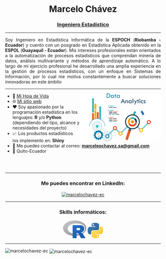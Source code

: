 <h1 align="center">Marcelo Chávez</h1>
<h3 align="center"><u>Ingeniero Estadístico</u></h3>

<hr>

<p align="justify">
Soy Ingeniero en Estadística Informática de la <b>ESPOCH</b> (<b>Riobamba - Ecuador</b>) y cuento con un posgrado en Estadística Aplicada obtenido en la <b>ESPOL</b> (<b>Guayaquil - Ecuador</b>). 
Mis intereses profesionales están orientados a la automatización de procesos estadísticos que comprendan minería de datos, análisis multivariante y métodos de aprendizaje automático.
A lo largo de mi ejercicio profesional he desarrollado una amplia experiencia en la gestión de procesos estadísticos, con un enfoque en Sistemas de Información, por lo cual me motiva
constantemente a buscar soluciones innovadoras en este ámbito
</p>

<hr>
 
<img align="right" alt="Data Analytics" width="52%" src="/documentos/banner.png">

- 🔭 <a href="documentos/CV - Marcelo Chávez.pdf" target="_blank">Mi Hoja de Vida</a>
- 🌐 <a href="https://marcelochavez-ec.github.io/" target="_blank">Mi sitio web</a>
- ❤️ Soy apasionado por la programación estadística en los lenguajes: **R** y/o **Python** (dependiendo del tipo, alcance y necesidades del proyecto)
- 📈 Los productos estadísticos los implemento en: **Shiny**
- 📧 Me puedes contactar al correo: **marceleochavez.sa@gmail.com**
- 📍 Quito-Ecuador

<br>
<br>

<hr>
<h3 align="center">Me puedes encontrar en LinkedIn:</h3>
<p align="center">
<a href="https://www.linkedin.com/in/marcelochavezec/" target="_blank"><img align="center" src="https://raw.githubusercontent.com/rahuldkjain/github-profile-readme-generator/master/src/images/icons/Social/linked-in-alt.svg" alt="marcelochavez-ec" height="30" width="40" /></a>
</p>
<hr>

<h3 align="center">Skills informáticos:</h3>
<p align="center">
<a href="https://www.r-project.org/" target="_blank" rel="noreferrer"> <img src="/documentos/Rlogo.png" alt="R" width="15%" height="15%"/></a>
<a href="https://www.python.org/" target="_blank" rel="noreferrer"> <img src="/documentos/python_logo.png" alt="Python" width="10%" height="10%"/></a>
</p>

<hr>

<p>&nbsp;<img align="left" src="https://github-readme-stats-sigma-five.vercel.app/api/top-langs/?username=marcelochavez-ec&show_icons=true&locale=en" alt="marcelochavez-ec"><img align="center" src="https://github-readme-stats.vercel.app/api?username=marcelochavez-ec&show_icons=true&locale=en" alt="marcelochavez-ec"></p>
